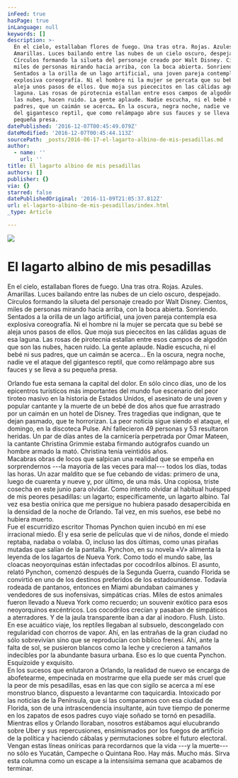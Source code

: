 ```yaml
---
inFeed: true
hasPage: true
inLanguage: null
keywords: []
description: >-
  En el cielo, estallaban flores de fuego. Una tras otra. Rojas. Azules.
  Amarillas. Luces bailando entre las nubes de un cielo oscuro, despejado.
  Círculos formando la silueta del personaje creado por Walt Disney. Cientos,
  miles de personas mirando hacia arriba, con la boca abierta. Sonriendo.
  Sentados a la orilla de un lago artificial, una joven pareja contempla esa
  explosiva coreografía. Ni el hombre ni la mujer se percata que su bebé se
  aleja unos pasos de ellos. Que moja sus piececitos en las cálidas aguas de esa
  laguna. Las rosas de pirotecnia estallan entre esos campos de algodón que son
  las nubes, hacen ruido. La gente aplaude. Nadie escucha, ni el bebé ni sus
  padres, que un caimán se acerca… En la oscura, negra noche, nadie ve el ataque
  del gigantesco reptil, que como relámpago abre sus fauces y se lleva a su
  pequeña presa.
datePublished: '2016-12-07T00:45:49.079Z'
dateModified: '2016-12-07T00:45:44.113Z'
sourcePath: _posts/2016-06-17-el-lagarto-albino-de-mis-pesadillas.md
author:
  - name: ''
    url: ''
title: El lagarto albino de mis pesadillas
authors: []
publisher: {}
via: {}
starred: false
datePublishedOriginal: '2016-11-09T21:05:37.812Z'
url: el-lagarto-albino-de-mis-pesadillas/index.html
_type: Article

---
```

![](https://imgflo.herokuapp.com/graph/vahj1ThiexotieMo/d9f8565d2b287038df01eae9a44cf300/croprotate.jpg?cropheight=289&cropwidth=1232&degrees=0&input=https%3A%2F%2Fthe-grid-user-content.s3-us-west-2.amazonaws.com%2F6f2d8732-e9b6-41b8-9223-c7a7ebd5634d.jpg&x=0&y=0)

# El lagarto albino de mis pesadillas

En el cielo, estallaban flores de fuego. Una tras otra. Rojas. Azules. Amarillas. Luces bailando entre las nubes de un cielo oscuro, despejado. Círculos formando la silueta del personaje creado por Walt Disney. Cientos, miles de personas mirando hacia arriba, con la boca abierta. Sonriendo. Sentados a la orilla de un lago artificial, una joven pareja contempla esa explosiva coreografía. Ni el hombre ni la mujer se percata que su bebé se aleja unos pasos de ellos. Que moja sus piececitos en las cálidas aguas de esa laguna. Las rosas de pirotecnia estallan entre esos campos de algodón que son las nubes, hacen ruido. La gente aplaude. Nadie escucha, ni el bebé ni sus padres, que un caimán se acerca... En la oscura, negra noche, nadie ve el ataque del gigantesco reptil, que como relámpago abre sus fauces y se lleva a su pequeña presa.

Orlando fue esta semana la capital del dolor. En sólo cinco días, uno de los epicentros turísticos más importantes del mundo fue escenario del peor tiroteo masivo en la historia de Estados Unidos, el asesinato de una joven y popular cantante y la muerte de un bebé de dos años que fue arrastrado por un caimán en un hotel de Disney. Tres tragedias que indignan, que te dejan pasmado, que te horrorizan. La peor noticia sigue siendo el ataque, el domingo, en la discoteca Pulse. Ahí fallecieron 49 personas y 53 resultaron heridas. Un par de días antes de la carnicería perpetrada por Omar Mateen, la cantante Christina Grimmie estaba firmando autógrafos cuando un hombre armado la mató. Christina tenía veintidós años.  
Macabras obras de locos que salpican una realidad que se empeña en sorprendernos ---la mayoría de las veces para mal--- todos los días, todas las horas. Un azar maldito que se fue cebando de vidas: primero de una, luego de cuarenta y nueve y, por último, de una más. Una copiosa, triste cosecha en este junio para olvidar. Como intento olvidar al habitual huésped de mis peores pesadillas: un lagarto; específicamente, un lagarto albino. Tal vez esa bestia onírica que me persigue no hubiera pasado desapercibida en la densidad de la noche de Orlando. Tal vez, en mis sueños, ese bebé no hubiera muerto.   
Fue el escurridizo escritor Thomas Pynchon quien incubó en mí ese irracional miedo. Él y esa serie de películas que vi de niños, donde el miedo reptaba, nadaba o volaba. O, incluso las dos últimas, como unas pirañas mutadas que salían de la pantalla. Pynchon, en su novela «V» alimenta la leyenda de los lagartos de Nueva York. Como todo el mundo sabe, las cloacas neoyorquinas están infectadas por cocodrilos albinos. El asunto, relató Pynchon, comenzó después de la Segunda Guerra, cuando Florida se convirtió en uno de los destinos preferidos de los estadounidense. Todavía rodeada de pantanos, entonces en Miami abundaban caimanes y vendedores de sus inofensivas, simpáticas crías. Miles de estos animales fueron llevado a Nueva York como recuerdo; un souvenir exótico para esos neoyorquinos excéntricos. Los cocodrilos crecían y pasaban de simpáticos a aterradores. Y de la jaula transparente iban a dar al inodoro. Flush. Listo. En ese acuático viaje, los reptiles llegaban al subsuelo, descongelado con regularidad con chorros de vapor. Ahí, en las entrañas de la gran ciudad no sólo sobrevivían sino que se reproducían con bíblico frenesí. Ahí, ante la falta de sol, se pusieron blancos como la leche y crecieron a tamaños indecibles por la abundante basura urbana. Eso es lo que cuenta Pynchon. Esquizoide y exquisito.   
En los sucesos que enlutaron a Orlando, la realidad de nuevo se encarga de abofetearme, empecinada en mostrarme que ella puede ser más cruel que la peor de mis pesadillas, esas en las que con sigilo se acerca a mí ese monstruo blanco, dispuesto a levantarme con taquicardia. Intoxicado por las noticias de la Península, que si las comparamos con esa ciudad de Florida, son de una intrascendencia insultante, aún tuve tiempo de ponerme en los zapatos de esos padres cuyo viaje soñado se tornó en pesadilla. Mientras ellos y Orlando lloraban, nosotros estábamos aquí elucubrando sobre Uber y sus repercusiones, ensimismados por los fuegos de artificio de la política y haciendo cábalas y permutaciones sobre el futuro electoral. Vengan estas líneas oníricas para recordarnos que la vida ---y la muerte--- no sólo es Yucatán, Campeche o Quintana Roo. Hay más. Mucho más. Sirva esta columna como un escape a la intensísima semana que acabamos de terminar.